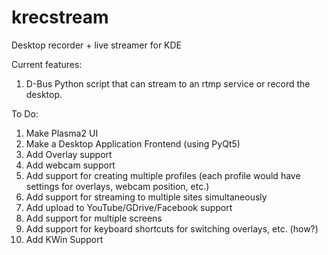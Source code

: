 krecstream
==========

Desktop recorder + live streamer for KDE

Current features:
1. D-Bus Python script that can stream to an rtmp service or record the desktop.

To Do:

1. Make Plasma2 UI
2. Make a Desktop Application Frontend (using PyQt5)
3. Add Overlay support
4. Add webcam support
5. Add support for creating multiple profiles (each profile would have settings for overlays, webcam position, etc.)
6. Add support for streaming to multiple sites simultaneously
7. Add upload to YouTube/GDrive/Facebook support
8. Add support for multiple screens
9. Add support for keyboard shortcuts for switching overlays, etc. (how?)
9. Add KWin Support
